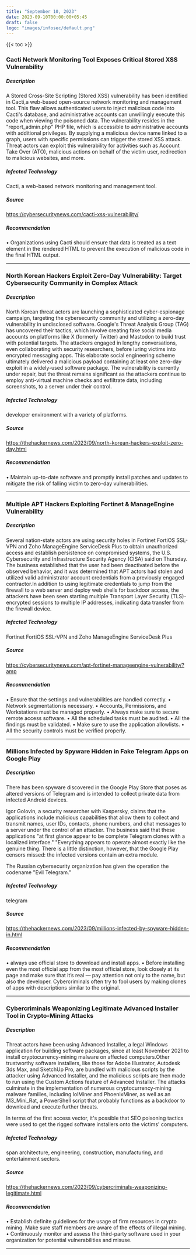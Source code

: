 ```yaml
---
title: "September 10, 2023"
date: 2023-09-10T00:00:00+05:45
draft: false
logo: "images/infosec/default.png"
---
```


{{< toc >}}

### Cacti Network Monitoring Tool Exposes Critical Stored XSS Vulnerability

##### Description
A Stored Cross-Site Scripting (Stored XSS) vulnerability has been identified in Cacti,a web-based open-source network monitoring and management tool. This flaw allows authenticated users to inject malicious code into Cacti's database, and administrative accounts can unwillingly execute this code when viewing the poisoned data. The vulnerability resides in the "report_admin.php" PHP file, which is accessible to administrative accounts with additional privileges. By supplying a malicious device name linked to a graph, users with specific permissions can trigger the stored XSS attack. Threat actors can exploit this vulnerability for activities such as Account Take Over (ATO), malicious actions on behalf of the victim user, redirection to malicious websites, and more. 

##### Infected Technology
Cacti, a web-based network monitoring and management tool.

##### Source
https://cybersecuritynews.com/cacti-xss-vulnerability/

##### Recommendation
•  Organizations using Cacti should ensure that data is treated as a text element in the rendered HTML to prevent the execution of malicious code in the final HTML output.

----------------

### North Korean Hackers Exploit Zero-Day Vulnerability: Target Cybersecurity Community in Complex Attack

##### Description
North Korean threat actors are launching a sophisticated cyber-espionage campaign, targeting the cybersecurity community and utilizing a zero-day vulnerability in undisclosed software. Google's Threat Analysis Group (TAG) has uncovered their tactics, which involve creating fake social media accounts on platforms like X (formerly Twitter) and Mastodon to build trust with potential targets. The attackers engaged in lengthy conversations, even collaborating with security researchers, before luring victims into encrypted messaging apps. This elaborate social engineering scheme ultimately delivered a malicious payload containing at least one zero-day exploit in a widely-used software package. The vulnerability is currently under repair, but the threat remains significant as the attackers continue to employ anti-virtual machine checks and exfiltrate data, including screenshots, to a server under their control.

##### Infected Technology
developer environment with a variety of platforms.


##### Source
https://thehackernews.com/2023/09/north-korean-hackers-exploit-zero-day.html

##### Recommendation
• Maintain up-to-date software and promptly install patches and updates to mitigate the risk of falling victim to zero-day vulnerabilities.

----------------

### Multiple APT Hackers Exploiting Fortinet & ManageEngine Vulnerability

##### Description
Several nation-state actors are using security holes in Fortinet FortiOS SSL-VPN and Zoho ManageEngine ServiceDesk Plus to obtain unauthorized access and establish persistence on compromised systems, the U.S. Cybersecurity and Infrastructure Security Agency (CISA) said on Thursday.
The business established that the user had been deactivated before the observed behavior, and it was determined that APT actors had stolen and utilized valid administrator account credentials from a previously engaged contractor.In addition to using legitimate credentials to jump from the firewall to a web server and deploy web shells for backdoor access, the attackers have been seen starting multiple Transport Layer Security (TLS)-encrypted sessions to multiple IP addresses, indicating data transfer from the firewall device.


##### Infected Technology
Fortinet FortiOS SSL-VPN and Zoho ManageEngine ServiceDesk Plus 

##### Source
https://cybersecuritynews.com/apt-fortinet-manageengine-vulnerability/?amp

##### Recommendation
• Ensure that the settings and vulnerabilities are handled correctly.
• Network segmentation is necessary.
• Accounts, Permissions, and Workstations must be managed properly.
• Always make sure to secure remote access software.
• All the scheduled tasks must be audited.
• All the findings must be validated.
• Make sure to use the application allowlists.
• All the security controls must be verified properly.

----------------

### Millions Infected by Spyware Hidden in Fake Telegram Apps on Google Play

##### Description
There has been spyware discovered in the Google Play Store that poses as altered versions of Telegram and is intended to collect private data from infected Android devices.

Igor Golovin, a security researcher with Kaspersky, claims that the applications include malicious capabilities that allow them to collect and transmit names, user IDs, contacts, phone numbers, and chat messages to a server under the control of an attacker.
The business said that these applications "at first glance appear to be complete Telegram clones with a localized interface." "Everything appears to operate almost exactly like the genuine thing. There is a little distinction, however, that the Google Play censors missed: the infected versions contain an extra module.

The Russian cybersecurity organization has given the operation the codename "Evil Telegram."


##### Infected Technology
telegram

##### Source
https://thehackernews.com/2023/09/millions-infected-by-spyware-hidden-in.html

##### Recommendation
• always use official store  to download and install apps.
• Before installing even the most official app from the most official store, look closely at its page and make sure that it’s real — pay attention not only to the name, but also the developer. Cybercriminals often try to fool users by making clones of apps with descriptions similar to the original.

----------------

### Cybercriminals Weaponizing Legitimate Advanced Installer Tool in Crypto-Mining Attacks

##### Description
Threat actors have been using Advanced Installer, a legal Windows application for building software packages, since at least November 2021 to install cryptocurrency-mining malware on affected computers.Other trustworthy software installers, like those for Adobe Illustrator, Autodesk 3ds Max, and SketchUp Pro, are bundled with malicious scripts by the attacker using Advanced Installer, and the malicious scripts are then made to run using the Custom Actions feature of Advanced Installer.
The attacks culminate in the implementation of numerous cryptocurrency-mining malware families, including lolMiner and PhoenixMiner, as well as an M3_Mini_Rat, a PowerShell script that probably functions as a backdoor to download and execute further threats.

In terms of the first access vector, it's possible that SEO poisoning tactics were used to get the rigged software installers onto the victims' computers.


##### Infected Technology
span architecture, engineering, construction, manufacturing, and entertainment sectors.

##### Source
https://thehackernews.com/2023/09/cybercriminals-weaponizing-legitimate.html

##### Recommendation
• Establish definite guidelines for the usage of firm resources in crypto mining. Make sure staff members are aware of the effects of illegal mining.
• Continuously monitor and assess the third-party software used in your organization for potential vulnerabilities and misuse. 

----------------
